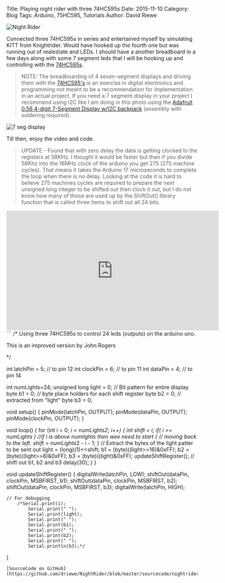Title: Playing night rider with three 74HC595s
Date: 2015-11-10
Category: Blog
Tags: Arduino, 75HC595, Tutorials
Author: David Riewe

![Night Rider](/images/nightrider.jpg)

Connected three 74HC595s in series and entertained myself by simulating KITT from Knightrider.  Would have hooked up the fourth one but was running out of realestate and LEDs.  I should have a another breadboard in a few days along with some 7 segment leds that I will be hooking up and controlling with the [74HC595s](https://www.amazon.com/gp/product/B00HPPOXM4/ref=as_li_tl?ie=UTF8&camp=1789&creative=9325&creativeASIN=B00HPPOXM4&linkCode=as2&tag=teammilleniumonl&linkId=d88428782c982080350c532cf768c759).

> NOTE:  The breadboarding of 4 seven-segment displays and driving them with the [74HC595's](https://www.amazon.com/gp/product/B00HPPOXM4/ref=as_li_tl?ie=UTF8&camp=1789&creative=9325&creativeASIN=B00HPPOXM4&linkCode=as2&tag=teammilleniumonl&linkId=d88428782c982080350c532cf768c759) is an exercise in digital electronics and programming not meant to be a recommendation for implementation in an actual project.  If you need a 7 segment display in your project I recommend using I2C like I am doing in this photo using the [Adafruit 0.56 4-digit 7-Segment Display w/I2C backpack](https://www.amazon.com/gp/product/B00GJRQUTS/ref=as_li_tl?ie=UTF8&camp=1789&creative=9325&creativeASIN=B00GJRQUTS&linkCode=as2&tag=teammilleniumonl&linkId=0599f1a961c3fce6fd7e9864ddab699a) (assembly with soldering required).

![7 seg display](/images/7segdisplay.png)

Till then, enjoy the video and code.

> UPDATE - Found that with zero delay the data is getting clocked to the registers at 58KHz.  I thought it would be faster but then if you divide 58Khz into the 16MHz clock of the arduino you get 275 (275 machine cycles). That means it takes the Arduino 17 microseconds to complete the loop when there is no delay.  Looking at the code it is hard to believe 275 machines cycles are required to prepare the next unsigned long integer to be shifted out then clock it out, but I do not know how many of those are used up by the ShiftOut() library function that is called three tiems to shift out all 24 bits. 

<iframe width="560" height="315" src="https://www.youtube.com/embed/z3Po0Of1n8o" frameborder="0" allowfullscreen></iframe>
```
/*
Using three 74HC595s to control 24 leds (outputs) on the arduino uno. 

This is an improved version by John Rogers

*/

int latchPin = 5;	// to pin 12
int clockPin = 6;	// to pin 11
int dataPin = 4;	// to pin 14

int numLights=24;
unsigned long light = 0;  // Bit pattern for entire display
byte b1 = 0;				// byte place holders for each shift register
byte b2 = 0;				// extracted from "light"
byte b3 = 0;

void setup() 
{
	pinMode(latchPin, OUTPUT);
	pinMode(dataPin, OUTPUT);  
	pinMode(clockPin, OUTPUT);
}

void loop() 
{
	for (int i = 0; i < numLights*2; i++)
	{
		int shift = i;
		if( i >= numLights )	//if i is above numlights then wee need to start
		{						// moving back to the left.
			shift = numLights*2 - i - 1;
		}
		// Extract the bytes of the light patter to be sent out
		light = (long)(1)<<shift;
		b1 = (byte)((light>>16)&0xFF);
		b2 = (byte)((light>>8)&0xFF);
		b3 = (byte)((light)&0xFF);
		updateShiftRegister();	// shift out b1, b2 and b3
		delay(30);
	}
}

void updateShiftRegister()
{
   	digitalWrite(latchPin, LOW);
   	shiftOut(dataPin, clockPin, MSBFIRST, b1);
   	shiftOut(dataPin, clockPin, MSBFIRST, b2);
   	shiftOut(dataPin, clockPin, MSBFIRST, b3);
   	digitalWrite(latchPin, HIGH);
   	
   	// For debugging
   		/*Serial.print(i);
			Serial.print(" ");
			Serial.print(light);
			Serial.print(" ");
			Serial.print(b1);
			Serial.print(" ");
			Serial.print(b2);
			Serial.print(" ");
			Serial.println(b3);*/
}
```
[SourceCode on GitHub](https://github.com/driewe/NightRider/blob/master/sourcecode/nightrider.ino)